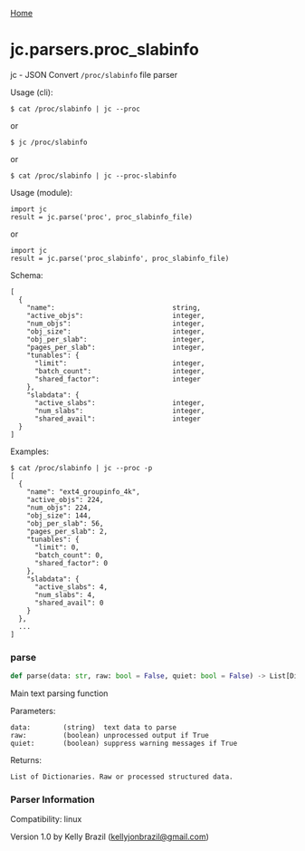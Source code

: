 [Home](https://kellyjonbrazil.github.io/jc/)
<a id="jc.parsers.proc_slabinfo"></a>

# jc.parsers.proc\_slabinfo

jc - JSON Convert `/proc/slabinfo` file parser

Usage (cli):

    $ cat /proc/slabinfo | jc --proc

or

    $ jc /proc/slabinfo

or

    $ cat /proc/slabinfo | jc --proc-slabinfo

Usage (module):

    import jc
    result = jc.parse('proc', proc_slabinfo_file)

or

    import jc
    result = jc.parse('proc_slabinfo', proc_slabinfo_file)

Schema:

    [
      {
        "name":                             string,
        "active_objs":                      integer,
        "num_objs":                         integer,
        "obj_size":                         integer,
        "obj_per_slab":                     integer,
        "pages_per_slab":                   integer,
        "tunables": {
          "limit":                          integer,
          "batch_count":                    integer,
          "shared_factor":                  integer
        },
        "slabdata": {
          "active_slabs":                   integer,
          "num_slabs":                      integer,
          "shared_avail":                   integer
      }
    ]

Examples:

    $ cat /proc/slabinfo | jc --proc -p
    [
      {
        "name": "ext4_groupinfo_4k",
        "active_objs": 224,
        "num_objs": 224,
        "obj_size": 144,
        "obj_per_slab": 56,
        "pages_per_slab": 2,
        "tunables": {
          "limit": 0,
          "batch_count": 0,
          "shared_factor": 0
        },
        "slabdata": {
          "active_slabs": 4,
          "num_slabs": 4,
          "shared_avail": 0
        }
      },
      ...
    ]

<a id="jc.parsers.proc_slabinfo.parse"></a>

### parse

```python
def parse(data: str, raw: bool = False, quiet: bool = False) -> List[Dict]
```

Main text parsing function

Parameters:

    data:        (string)  text data to parse
    raw:         (boolean) unprocessed output if True
    quiet:       (boolean) suppress warning messages if True

Returns:

    List of Dictionaries. Raw or processed structured data.

### Parser Information
Compatibility:  linux

Version 1.0 by Kelly Brazil (kellyjonbrazil@gmail.com)
